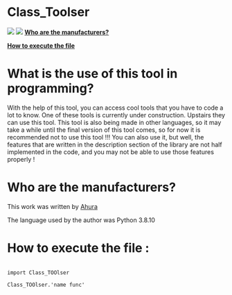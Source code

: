 # Class_Toolser 

<img src="https://img.shields.io/badge/Class%20Tools-Tooser-blue"> 
<img src="https://img.shields.io/badge/Class%20Tools-python-success">



<b>
<a href="#onedr"> Who are the manufacturers?</a>
</b>
<b>
<p>
<a href="one_two"> How to execute the file  </a>

</p>
</b>
<h1> What is the use of this tool in programming? </h1> 
<p>                          
<a name ="dis">
With the help of this tool, you can access cool tools that you have to code a lot to know. One of these tools is currently under construction. Upstairs they can use this tool. This tool is also being made in other languages, so it may take a while until the final version of this tool comes, so for now it is recommended not to use this tool !!! You can also use it, but well, the features that are written in the description section of the library are not half implemented in the code, and you may not be able to use those features properly ! </p> 
</a>

# Who are the manufacturers? 
<a name="onedr"> 
This work was written by <a href="tg://join?invite=2vWWbffezSFiZDRk"> Ahura </a> 

The language used by the author was Python 3.8.10 
</a>
# How to execute the file : 
<a name="one_two"> 
<code> 
import Class_TOOlser 
</code>

<code> 
Class_TOOlser.'name func' 
</code>

